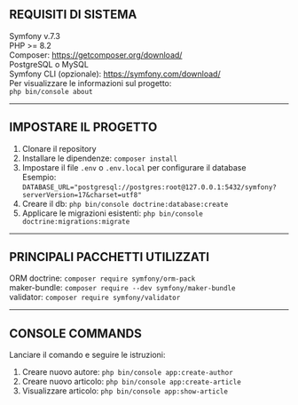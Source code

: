 ## REQUISITI DI SISTEMA  
Symfony v.7.3  
PHP >= 8.2  
Composer: https://getcomposer.org/download/  
PostgreSQL o MySQL  
Symfony CLI (opzionale): https://symfony.com/download/  
Per visualizzare le informazioni sul progetto:  
`php bin/console about`  

---

## IMPOSTARE IL PROGETTO  
1. Clonare il repository  
2. Installare le dipendenze: `composer install`  
3. Impostare il file `.env` o `.env.local` per configurare il database  
   Esempio:  
   `DATABASE_URL="postgresql://postgres:root@127.0.0.1:5432/symfony?serverVersion=17&charset=utf8"`  
4. Creare il db: `php bin/console doctrine:database:create`  
5. Applicare le migrazioni esistenti: `php bin/console doctrine:migrations:migrate`  

---

## PRINCIPALI PACCHETTI UTILIZZATI  
ORM doctrine: `composer require symfony/orm-pack`  
maker-bundle: `composer require --dev symfony/maker-bundle`  
validator: `composer require symfony/validator`  

---

## CONSOLE COMMANDS  
Lanciare il comando e seguire le istruzioni:  
1. Creare nuovo autore: `php bin/console app:create-author`  
2. Creare nuovo articolo: `php bin/console app:create-article`  
3. Visualizzare articolo: `php bin/console app:show-article`  
